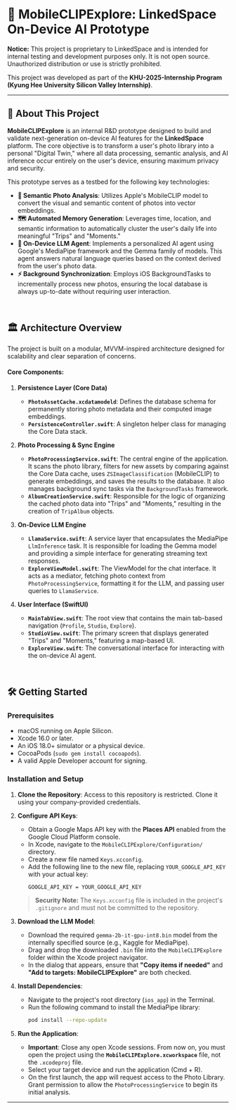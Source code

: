 # 🚀 MobileCLIPExplore: LinkedSpace On-Device AI Prototype

**Notice:** This project is proprietary to LinkedSpace and is intended for internal testing and development purposes only. It is not open source. Unauthorized distribution or use is strictly prohibited.

This project was developed as part of the **KHU-2025-Internship Program (Kyung Hee University Silicon Valley Internship)**.

---

## 🌟 About This Project

**MobileCLIPExplore** is an internal R&D prototype designed to build and validate next-generation on-device AI features for the **LinkedSpace** platform. The core objective is to transform a user's photo library into a personal "Digital Twin," where all data processing, semantic analysis, and AI inference occur entirely on the user's device, ensuring maximum privacy and security.

This prototype serves as a testbed for the following key technologies:

*   **🧠 Semantic Photo Analysis**: Utilizes Apple's MobileCLIP model to convert the visual and semantic content of photos into vector embeddings.
*   **🗺️ Automated Memory Generation**: Leverages time, location, and semantic information to automatically cluster the user's daily life into meaningful "Trips" and "Moments."
*   **🤖 On-Device LLM Agent**: Implements a personalized AI agent using Google's MediaPipe framework and the Gemma family of models. This agent answers natural language queries based on the context derived from the user's photo data.
*   **⚡ Background Synchronization**: Employs iOS BackgroundTasks to incrementally process new photos, ensuring the local database is always up-to-date without requiring user interaction.

<br>

## 🏛️ Architecture Overview

The project is built on a modular, MVVM-inspired architecture designed for scalability and clear separation of concerns.

#### Core Components:

1.  **Persistence Layer (Core Data)**
    *   **`PhotoAssetCache.xcdatamodeld`**: Defines the database schema for permanently storing photo metadata and their computed image embeddings.
    *   **`PersistenceController.swift`**: A singleton helper class for managing the Core Data stack.

2.  **Photo Processing & Sync Engine**
    *   **`PhotoProcessingService.swift`**: The central engine of the application. It scans the photo library, filters for new assets by comparing against the Core Data cache, uses `ZSImageClassification` (MobileCLIP) to generate embeddings, and saves the results to the database. It also manages background sync tasks via the `BackgroundTasks` framework.
    *   **`AlbumCreationService.swift`**: Responsible for the logic of organizing the cached photo data into "Trips" and "Moments," resulting in the creation of `TripAlbum` objects.

3.  **On-Device LLM Engine**
    *   **`LlamaService.swift`**: A service layer that encapsulates the MediaPipe `LlmInference` task. It is responsible for loading the Gemma model and providing a simple interface for generating streaming text responses.
    *   **`ExploreViewModel.swift`**: The ViewModel for the chat interface. It acts as a mediator, fetching photo context from `PhotoProcessingService`, formatting it for the LLM, and passing user queries to `LlamaService`.

4.  **User Interface (SwiftUI)**
    *   **`MainTabView.swift`**: The root view that contains the main tab-based navigation (`Profile`, `Studio`, `Explore`).
    *   **`StudioView.swift`**: The primary screen that displays generated "Trips" and "Moments," featuring a map-based UI.
    *   **`ExploreView.swift`**: The conversational interface for interacting with the on-device AI agent.

<br>

## 🛠️ Getting Started

### Prerequisites

*   macOS running on Apple Silicon.
*   Xcode 16.0 or later.
*   An iOS 18.0+ simulator or a physical device.
*   CocoaPods (`sudo gem install cocoapods`).
*   A valid Apple Developer account for signing.

### Installation and Setup

1.  **Clone the Repository**:
    Access to this repository is restricted. Clone it using your company-provided credentials.

2.  **Configure API Keys**:
    *   Obtain a Google Maps API key with the **Places API** enabled from the Google Cloud Platform console.
    *   In Xcode, navigate to the `MobileCLIPExplore/Configuration/` directory.
    *   Create a new file named `Keys.xcconfig`.
    *   Add the following line to the new file, replacing `YOUR_GOOGLE_API_KEY` with your actual key:
        ```
        GOOGLE_API_KEY = YOUR_GOOGLE_API_KEY
        ```
    > **Security Note:** The `Keys.xcconfig` file is included in the project's `.gitignore` and must not be committed to the repository.

3.  **Download the LLM Model**:
    *   Download the required `gemma-2b-it-gpu-int8.bin` model from the internally specified source (e.g., Kaggle for MediaPipe).
    *   Drag and drop the downloaded `.bin` file into the `MobileCLIPExplore` folder within the Xcode project navigator.
    *   In the dialog that appears, ensure that **"Copy items if needed"** and **"Add to targets: MobileCLIPExplore"** are both checked.

4.  **Install Dependencies**:
    *   Navigate to the project's root directory (`ios_app`) in the Terminal.
    *   Run the following command to install the MediaPipe library:
        ```bash
        pod install --repo-update
        ```

5.  **Run the Application**:
    *   **Important**: Close any open Xcode sessions. From now on, you must open the project using the **`MobileCLIPExplore.xcworkspace`** file, not the `.xcodeproj` file.
    *   Select your target device and run the application (Cmd + R).
    *   On the first launch, the app will request access to the Photo Library. Grant permission to allow the `PhotoProcessingService` to begin its initial analysis.

---
